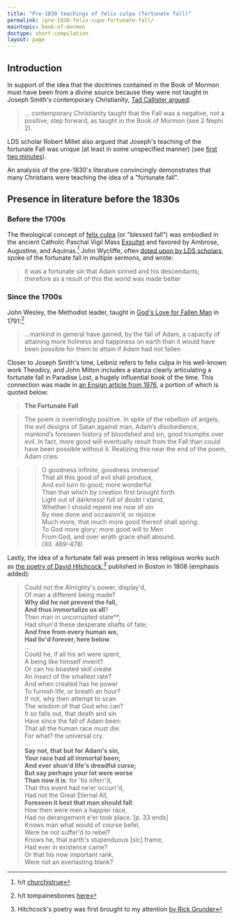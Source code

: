 ```yaml
---
title: "Pre-1830 teachings of felix culpa (fortunate fall)"
permalink: /pre-1830-felix-cupa-fortunate-fall/
maintopic: book-of-mormon
doctype: short-compilation
layout: page
---
```


## Introduction

In support of the idea that the doctrines contained in the Book of Mormon must have been from a divine source because they were not taught in Joseph Smith's contemporary Christianity, [Tad Callister argued](https://speeches.byu.edu/talks/tad-r-callister_book-mormon-man-made-god-given/):

> ... contemporary Christianity taught that the Fall was a negative, not a positive, step forward, as taught in the Book of Mormon (see 2 Nephi 2).

LDS scholar Robert Millet also argued that Joseph's teaching of the fortunate Fall was unique (at least in some unspecified manner) (see [first two minutes](https://www.youtube.com/watch?v=qOQt0366eQ4)).

An analysis of the pre-1830's literature convincingly demonstrates that many Christians were teaching the idea of a "fortunate fall".

## Presence in literature before the 1830s

### Before the 1700s

The theological concept of [felix culpa](https://en.wikipedia.org/wiki/Felix_culpa) (or "blessed fall") was embodied in the ancient Catholic Paschal Vigil Mass [Exsultet](https://en.wikipedia.org/wiki/Exsultet) and favored by Ambrose, Augustine, and Aquinas.[^htchurchistrue]  John Wycliffe, often [doted upon by LDS scholars](https://www.churchofjesuschrist.org/search?lang=eng&query=wycliffe), spoke of the fortunate fall in multiple sermons, and wrote:

> it was a fortunate sin that Adam sinned and his descendants; therefore as a result of this the world was made better

### Since the 1700s

John Wesley, the Methodist leader, taught in [God's Love for Fallen Man](https://www.google.com/books/edition/God_s_Love_to_Fallen_Man/Ur7jjyHV_MoC?hl=en&gbpv=1&bsq=%22mankind,%20in%20general%20have%20gained%20by%20the%20fall%22) in 1791:[^ht_tompainsbones]

> ...mankind in general have gained, by the fall of Adam, a capacity of attaining more holiness and happiness on earth than it would have been possible for them to attain if Adam had not fallen

Closer to Joseph Smith's time, Leibniz refers to felix culpa in his well-known work Theodicy, and John Milton includes a stanza clearly articulating a fortunate fall in Paradise Lost, a hugely influential book of the time.  This connection was made in [an Ensign article from 1976](https://www.churchofjesuschrist.org/new-era/1976/01/john-milton-an-inspired-man?lang=eng), a portion of which is quoted below:

> **The Fortunate Fall**

> The poem is overridingly positive. In spite of the rebellion of angels, the evil designs of Satan against man, Adam’s disobedience, mankind’s foreseen history of bloodshed and sin, good triumphs over evil. In fact, more good will eventually result from the Fall than could have been possible without it. Realizing this near the end of the poem, Adam cries:

>> O goodness infinite, goodness immense!<br/>
>> That all this good of evil shall produce,<br/>
>> And evil turn to good; more wonderful<br/>
>> Than that which by creation first brought forth<br/>
>> Light out of darkness! full of doubt I stand,<br/>
>> Whether I should repent me now of sin<br/>
>> By mee done and occasion’d, or rejoice<br/>
>> Much more, that much more good thereof shall spring.<br/>
>> To God more glory; more good will to Men<br/>
>> From God, and over wrath grace shall abound.<br/>
>> (XII. 469–478)<br/>

Lastly, the idea of a fortunate fall was present in less religious works such as [the poetry of David Hitchcock](https://archive.org/stream/poeticalworksda00hitcgoog#page/n30/mode/2up/search/Why+did+he+not+prevent+the+fall),[^grunder] published in Boston in 1806 (emphasis added):

> Could not the Almighty's power, display'd,<br/>
> Of man a different being made?<br/>
> **Why did he not prevent the fall,<br/>
> And thus immortalize us all**?<br/>
> Then man in uncorrupted state**,<br/>
> Had shun'd these desperate shafts of fate;<br/>
> **And free from every human wo,<br/>
> Had liv'd forever, here below**.<br/>
> ...        <br/>
> Could he, if all his art were spent,<br/>
> A being like himself invent?<br/>
> Or can his boasted skill create<br/>
> An insect of the smallest rate?<br/>
> And when created has he power<br/>
> To furnish life, or breath an hour?<br/>
> If not, why then attempt to scan<br/>
> The wisdom of that God who can?<br/>
> It so falls out, that death and sin<br/>
> Have since the fall of Adam been:<br/>
> That all the human race must die:<br/>
> For what? the universal cry.<br/>
> ...<br/>
> **Say not, that but for Adam's sin,<br/>
> Your race had all immortal been;<br/>
> And ever shun'd life's dreadful curse;<br/>
> But say perhaps your lot were worse<br/>
> Than now it is**: for 'tis inferr'd,<br/>
> That this event had ne'er occurr'd,<br/>
> Had not the Great Eternal All,<br/>
> **Foreseen it best that man should fall**:<br/>
> How then were men a happier race,<br/>
> Had no derangement e'er took place. [p. 33 ends]<br/>
> Knows man what would of course befel,<br/>
> Were he not suffer'd to rebel?<br/>
> Knows he, that earth's stupenduous [sic] frame,<br/>
> Had ever in existence came?<br/>
> Or that his now important rank,<br/>
> Were not an everlasting blank?<br/>

[^htchurchistrue]: h/t [churchistrue](http://www.churchistrue.com/blog/tad-callister-byu-devotional-on-book-of-mormon-historicity/)

[^grunder]: Hitchcock's poetry was first brought to my attention [by Rick Grunder](http://www.rickgrunder.com/parallels.htm)

[^ht_tompainsbones]: h/t tompainesbones [here](https://www.reddit.com/r/mormon/comments/u6vv3w/in_what_sense_is_the_fortunate_fall_a_distinct/)
